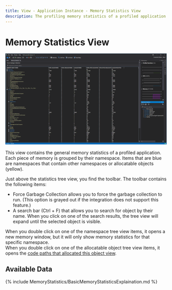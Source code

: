 ```yaml
---
title: View - Application Instance - Memory Statistics View
description: The profiling memory statistics of a profiled application.
---
```


# Memory Statistics View
![assets/img/ApplicationInstanceWindow/MemoryStatisticsWindow.png](../../../assets/img/ApplicationInstanceWindow/MemoryStatisticsWindow.png)

This view contains the general memory statistics of a profiled application. Each piece of memory is grouped by their namespace. Items that are blue are namespaces that contain other namespaces or allocatable objects (yellow).

Just above the statistics tree view, you find the toolbar. The toolbar contains the following items:
- Force Garbage Collection allows you to force the garbage collection to run. (This option is grayed out if the integration does not support this feature.)
- A search bar (Ctrl + F) that allows you to search for object by their name. When you click on one of the search results, the tree view will expand until the selected object is visible.

When you double click on one of the namespace tree view items, it opens a new memory window, but it will only show memory statistics for that specific namespace.<br>
When you double click on one of the allocatable object tree view items, it opens the [code paths that allocated this object view](AllocatedByCodePathView).

## Available Data
{% include MemoryStatistics/BasicMemoryStatisticsExplaination.md %}
